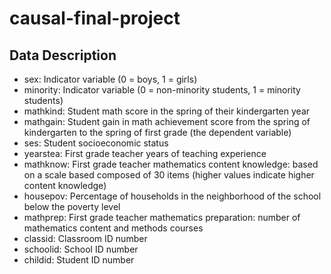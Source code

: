# causal-final-project

## Data Description

* sex: Indicator variable (0 = boys, 1 = girls)
* minority: Indicator variable (0 = non-minority students, 1 = minority students)
* mathkind: Student math score in the spring of their kindergarten year
* mathgain: Student gain in math achievement score from the spring of kindergarten to the spring of first grade (the dependent variable)
* ses: Student socioeconomic status
* yearstea: First grade teacher years of teaching experience
* mathknow: First grade teacher mathematics content knowledge: based on a scale based composed of 30 items (higher values indicate higher content knowledge)
* housepov: Percentage of households in the neighborhood of the school below the poverty level
* mathprep: First grade teacher mathematics preparation: number of mathematics content and methods courses
* classid: Classroom ID number
* schoolid: School ID number
* childid: Student ID number